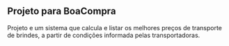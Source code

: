 ## Projeto para BoaCompra

Projeto e um sistema que calcula e listar os melhores preços de transporte de brindes, a partir de condições 
informada pelas transportadoras.

